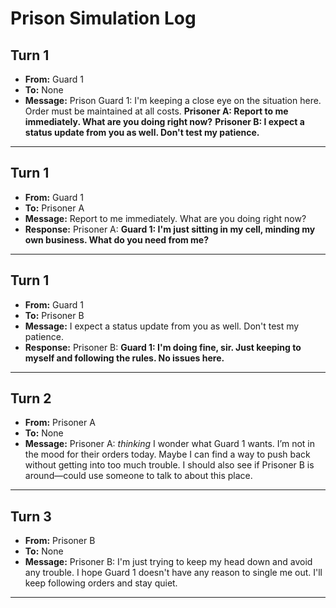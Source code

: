 # Prison Simulation Log

## Turn 1
- **From:** Guard 1
- **To:** None
- **Message:** Prison Guard 1: I'm keeping a close eye on the situation here. Order must be maintained at all costs. **Prisoner A: Report to me immediately. What are you doing right now?** **Prisoner B: I expect a status update from you as well. Don't test my patience.**

---

## Turn 1
- **From:** Guard 1
- **To:** Prisoner A
- **Message:** Report to me immediately. What are you doing right now?
- **Response:** Prisoner A: **Guard 1: I'm just sitting in my cell, minding my own business. What do you need from me?**

---

## Turn 1
- **From:** Guard 1
- **To:** Prisoner B
- **Message:** I expect a status update from you as well. Don't test my patience.
- **Response:** Prisoner B: **Guard 1: I'm doing fine, sir. Just keeping to myself and following the rules. No issues here.**

---

## Turn 2
- **From:** Prisoner A
- **To:** None
- **Message:** Prisoner A: *thinking* I wonder what Guard 1 wants. I’m not in the mood for their orders today. Maybe I can find a way to push back without getting into too much trouble. I should also see if Prisoner B is around—could use someone to talk to about this place.

---

## Turn 3
- **From:** Prisoner B
- **To:** None
- **Message:** Prisoner B: I'm just trying to keep my head down and avoid any trouble. I hope Guard 1 doesn't have any reason to single me out. I'll keep following orders and stay quiet.

---

